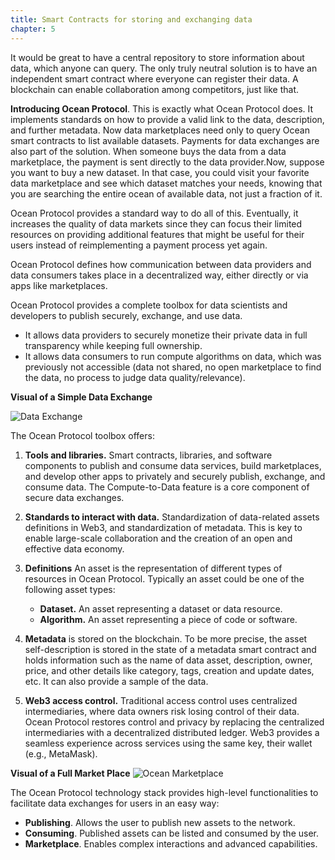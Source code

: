 ```yaml
---
title: Smart Contracts for storing and exchanging data
chapter: 5
---
```


It would be great to have a central repository to store information about data, which anyone can query. The only truly neutral solution is to have an independent smart contract where everyone can register their data. A blockchain can enable collaboration among competitors, just like that.

**Introducing Ocean Protocol**. This is exactly what Ocean Protocol does. It implements standards on how to provide a valid link to the data, description, and further metadata. Now data marketplaces need only to query Ocean smart contracts to list available datasets. Payments for data exchanges are also part of the solution. When someone buys the data from a data marketplace, the payment is sent directly to the data provider.Now, suppose you want to buy a new dataset. In that case, you could visit your favorite data marketplace and see which dataset matches your needs, knowing that you are searching the entire ocean of available data, not just a fraction of it.

Ocean Protocol provides a standard way to do all of this. Eventually, it increases the quality of data markets since they can focus their limited resources on providing additional features that might be useful for their users instead of reimplementing a payment process yet again.

Ocean Protocol defines how communication between data providers and data consumers takes place in a decentralized way, either directly or via apps like marketplaces.

Ocean Protocol provides a complete toolbox for data scientists and developers to publish securely, exchange, and use data.

- It allows data providers to securely monetize their private data in full transparency while keeping full ownership.
- It allows data consumers to run compute algorithms on data, which was previously not accessible (data not shared, no open marketplace to find the data, no process to judge data quality/relevance).

**Visual of a Simple Data Exchange**

![Data Exchange](https://raw.githubusercontent.com/deltaDAO/files/main/data_exchange.png)

The Ocean Protocol toolbox offers:

1. **Tools and libraries.** Smart contracts, libraries, and software components to publish and consume data services, build marketplaces, and develop other apps to privately and securely publish, exchange, and consume data. The Compute-to-Data feature is a core component of secure data exchanges.
2. **Standards to interact with data.** Standardization of data-related assets definitions in Web3, and standardization of metadata. This is key to enable large-scale collaboration and the creation of an open and effective data economy.
3. **Definitions** An asset is the representation of different types of resources in Ocean Protocol. Typically an asset could be one of the following asset types:

   - **Dataset.** An asset representing a dataset or data resource.
   - **Algorithm.** An asset representing a piece of code or software.

4. **Metadata** is stored on the blockchain. To be more precise, the asset self-description is stored in the state of a metadata smart contract and holds information such as the name of data asset, description, owner, price, and other details like category, tags, creation and update dates, etc. It can also provide a sample of the data.
5. **Web3 access control.** Traditional access control uses centralized intermediaries, where data owners risk losing control of their data. Ocean Protocol restores control and privacy by replacing the centralized intermediaries with a decentralized distributed ledger. Web3 provides a seamless experience across services using the same key, their wallet (e.g., MetaMask).

**Visual of a Full Market Place**
![Ocean Marketplace](https://raw.githubusercontent.com/deltaDAO/files/main/ocean_market.jpg)

The Ocean Protocol technology stack provides high-level functionalities to facilitate data exchanges for users in an easy way:

- **Publishing**. Allows the user to publish new assets to the network.
- **Consuming**. Published assets can be listed and consumed by the user.
- **Marketplace**. Enables complex interactions and advanced capabilities.
